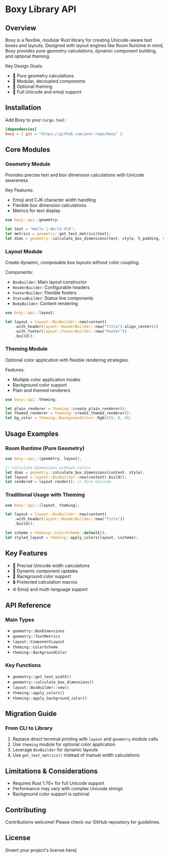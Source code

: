 # Boxy Library API

## Overview

Boxy is a flexible, modular Rust library for creating Unicode-aware text boxes and layouts. Designed with layout engines like Room Runtime in mind, Boxy provides pure geometry calculations, dynamic component building, and optional theming.

Key Design Goals:
- 📐 Pure geometry calculations
- 🧩 Modular, decoupled components
- 🌈 Optional theming
- 🌟 Full Unicode and emoji support

## Installation

Add Boxy to your `Cargo.toml`:

```toml
[dependencies]
boxy = { git = "https://github.com/your-repo/boxy" }
```

## Core Modules

### Geometry Module

Provides precise text and box dimension calculations with Unicode awareness.

Key Features:
- Emoji and CJK character width handling
- Flexible box dimension calculations
- Metrics for text display

```rust
use boxy::api::geometry;

let text = "Hello 🌟 World 中文";
let metrics = geometry::get_text_metrics(text);
let dims = geometry::calculate_box_dimensions(text, style, h_padding, v_padding);
```

### Layout Module

Create dynamic, composable box layouts without color coupling.

Components:
- `BoxBuilder`: Main layout constructor
- `HeaderBuilder`: Configurable headers
- `FooterBuilder`: Flexible footers
- `StatusBuilder`: Status line components
- `BodyBuilder`: Content rendering

```rust
use boxy::api::layout;

let layout = layout::BoxBuilder::new(content)
    .with_header(layout::HeaderBuilder::new("Title").align_center())
    .with_footer(layout::FooterBuilder::new("Footer"))
    .build();
```

### Theming Module

Optional color application with flexible rendering strategies.

Features:
- Multiple color application modes
- Background color support
- Plain and themed renderers

```rust
use boxy::api::theming;

let plain_renderer = theming::create_plain_renderer();
let themed_renderer = theming::create_themed_renderer();
let bg_color = theming::BackgroundColor::Rgb(255, 0, 0);
```

## Usage Examples

### Room Runtime (Pure Geometry)

```rust
use boxy::api::{geometry, layout};

// Calculate dimensions without colors
let dims = geometry::calculate_box_dimensions(content, style);
let layout = layout::BoxBuilder::new(content).build();
let rendered = layout.render(); // Pure Unicode
```

### Traditional Usage with Theming

```rust
use boxy::api::{layout, theming};

let layout = layout::BoxBuilder::new(content)
    .with_header(layout::HeaderBuilder::new("Title"))
    .build();

let scheme = theming::ColorScheme::default();
let styled_layout = theming::apply_colors(layout, &scheme);
```

## Key Features

- 📏 Precise Unicode width calculations
- 🔧 Dynamic component updates
- 🎨 Background color support
- 🔒 Protected calculation macros
- 🌐 Emoji and multi-language support

## API Reference

### Main Types
- `geometry::BoxDimensions`
- `geometry::TextMetrics`
- `layout::ComponentLayout`
- `theming::ColorScheme`
- `theming::BackgroundColor`

### Key Functions
- `geometry::get_text_width()`
- `geometry::calculate_box_dimensions()`
- `layout::BoxBuilder::new()`
- `theming::apply_colors()`
- `theming::apply_background_color()`

## Migration Guide

### From CLI to Library

1. Replace direct terminal printing with `layout` and `geometry` module calls
2. Use `theming` module for optional color application
3. Leverage `BoxBuilder` for dynamic layouts
4. Use `get_text_metrics()` instead of manual width calculations

## Limitations & Considerations

- Requires Rust 1.70+ for full Unicode support
- Performance may vary with complex Unicode strings
- Background color support is optional

## Contributing

Contributions welcome! Please check our GitHub repository for guidelines.

## License

[Insert your project's license here]